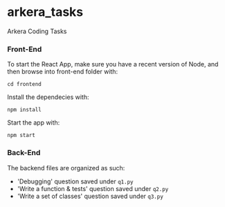 # arkera_tasks
Arkera Coding Tasks

### Front-End
To start the React App, make sure you have a recent version of Node, and then browse into front-end folder with: 

`cd frontend`

Install the dependecies with: 

`npm install`

Start the app with:

`npm start`


### Back-End
The backend files are organized as such:
- 'Debugging' question saved under `q1.py`
- 'Write a function & tests' question saved under `q2.py`
- 'Write a set of classes' question saved under `q3.py`
